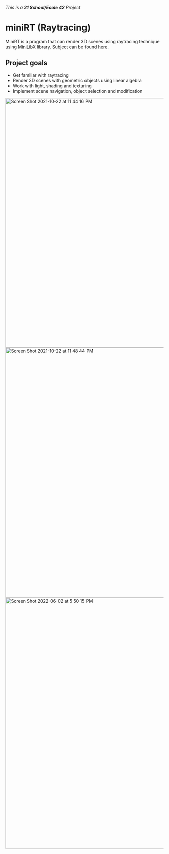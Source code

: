 _This is a **21 School/Ecole 42** Project_

# miniRT (Raytracing)

MiniRT is a program that can render 3D scenes using raytracing technique using [MiniLibX](https://harm-smits.github.io/42docs/libs/minilibx/introduction.html) library. Subject can be found [here](https://cdn.intra.42.fr/pdf/pdf/47303/en.subject.pdf).

## Project goals

* Get familiar with raytracing
* Render 3D scenes with geometric objects using linear algebra
* Work with light, shading and texturing
* Implement scene navigation, object selection and modification

<img width="792" alt="Screen Shot 2021-10-22 at 11 44 16 PM" src="https://user-images.githubusercontent.com/84848642/171655946-6f2238de-8ec1-44c5-92f9-072f6048dea2.png">

<img width="794" alt="Screen Shot 2021-10-22 at 11 48 44 PM" src="https://user-images.githubusercontent.com/84848642/171655973-b63d8532-1752-4deb-b53c-94d21c99455d.png">

<img width="797" alt="Screen Shot 2022-06-02 at 5 50 15 PM" src="https://user-images.githubusercontent.com/84848642/171657252-d552e76c-e306-400e-af21-a8ace042d32a.png">
